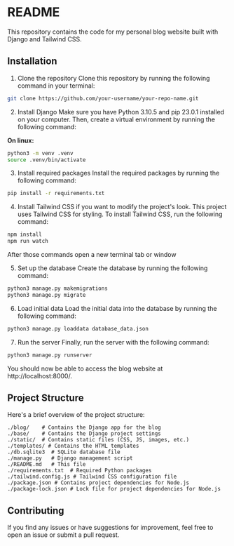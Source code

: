 # README
This repository contains the code for my personal blog website built with Django and Tailwind CSS.

## Installation
1. Clone the repository
Clone this repository by running the following command in your terminal:
```bash
git clone https://github.com/your-username/your-repo-name.git
```

2. Install Django
Make sure you have Python 3.10.5 and pip 23.0.1 installed on your computer. Then, create a virtual environment by running the following command:

 **On linux:**
```bash
python3 -m venv .venv
source .venv/bin/activate
```

3. Install required packages
Install the required packages by running the following command:

```bash
pip install -r requirements.txt
```
4. Install Tailwind CSS if you want to modify the project's look.
This project uses Tailwind CSS for styling. To install Tailwind CSS, run the following command:

```bash
npm install
npm run watch
```
After those commands open a new terminal tab or window

5. Set up the database
Create the database by running the following command:
```bash
python3 manage.py makemigrations
python3 manage.py migrate
```
6. Load initial data
Load the initial data into the database by running the following command:

```bash
python3 manage.py loaddata database_data.json
```

7. Run the server
Finally, run the server with the following command:

```bash
python3 manage.py runserver
```
You should now be able to access the blog website at http://localhost:8000/.

## Project Structure
Here's a brief overview of the project structure:

```
./blog/    # Contains the Django app for the blog
./base/    # Contains the Django project settings
./static/  # Contains static files (CSS, JS, images, etc.)
./templates/ # Contains the HTML templates
./db.sqlite3  # SQLite database file
./manage.py   # Django management script
./README.md   # This file
./requirements.txt  # Required Python packages
./tailwind.config.js # Tailwind CSS configuration file
./package.json # Contains project dependencies for Node.js
./package-lock.json # Lock file for project dependencies for Node.js
```

## Contributing
If you find any issues or have suggestions for improvement, feel free to open an issue or submit a pull request.